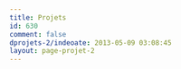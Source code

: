 ```yaml
---
title: Projets
id: 630
comment: false
dprojets-2/indeoate: 2013-05-09 03:08:45
layout: page-projet-2 
---
```

